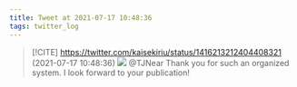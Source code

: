 ```yaml
---
title: Tweet at 2021-07-17 10:48:36
tags: twitter_log
---
```


> [!CITE] https://twitter.com/kaisekiriu/status/1416213212404408321 (2021-07-17 10:48:36)
> ![](https://twitter.com/kaisekiriu/status/1416213212404408321)
> @TJNear Thank you for such an organized system. I look forward to your publication!

